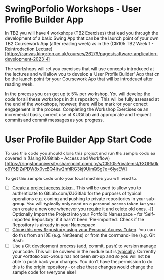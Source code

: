# SwingPorfolio Workshops - User Profile Builder App

In TB2 you will have 4 workshops (TB2 Exercises) that lead you through the development of a basic Swing App that can be the launch point of your own TB2 Coursework App (after reading week) as in the (CI5105 TB2 Week 1 - Reintroduction Lecture)[https://canvas.kingston.ac.uk/courses/26279/pages/software-application-development-2023-4]
 
The workshops will set you exercises that will use concepts introduced at the lectures and will allow you to develop a 'User Profile Builder' App that cn be the launch point for your Coursework App that will be introdcued after reading week. 
  
In the process you can get up to 5% per workshop. You will develop the code for all these workshops in this repository.  This will be fully assessed at the end of the workshops, however, there will be mark for your correct engagement in the process. Completing the Workshop Exercises on an incremental basis, correct use of KUGitlab and appropriate and frequent commits and commit messages as you progress.

# User Profile Builder App Start Code 

To use this code you should clone this project and run the sample code as covered in (Using KUGitlab - Access and Workflow)[https://kingstonuniversity.sharepoint.com/:p:/s/CI5105Privatemst/EXORk0ko9Y5EiZaPDW8x0vcBQ4ltw2hfrlRG3kj9UimQSg?e=6lyeEW] 

To get this sample code onto your local machine you will need to:

- [ ]  [Create a project access token ](https://docs.gitlab.com/ee/user/profile/personal_access_tokens.html#personal-access-tokens). This will be used to allow you to authenticate to GitLab.com/KUGitlab for the purposes of typical operations e.g. cloning and pushing to private repositories in your sub-group.  You will typically only need on e personal access token but you can create a new one whenever you require it and delete old ones. 
-[] Optionally Import the Project into your Portfolio Namespace - for 'Self-imported Repository' if it hasn't been 'Pre-imported'. Check if the Repository is already in your Namespace 
- [ ]  [Clone this new Repository using your Personal Access Token](https://docs.gitlab.com/ee/gitlab-basics/start-using-git.html#clone-using-a-token). You can do this from an IDE (e.g. NetBeans) or from the command-line (e.g. Git Bash) 
- [ ] Use a Git development process (add, commit, push) to version manage your code.  This will be covered in the module but is [typically](https://docs.gitlab.com/ee/gitlab-basics/add-file.html). Currently your Portfolio Sub-Group has not been set-up and so you will not be able to push back your changes. You don't have the permission to do this to the origin repository - or else these changes would change the sample code for everyone else!
